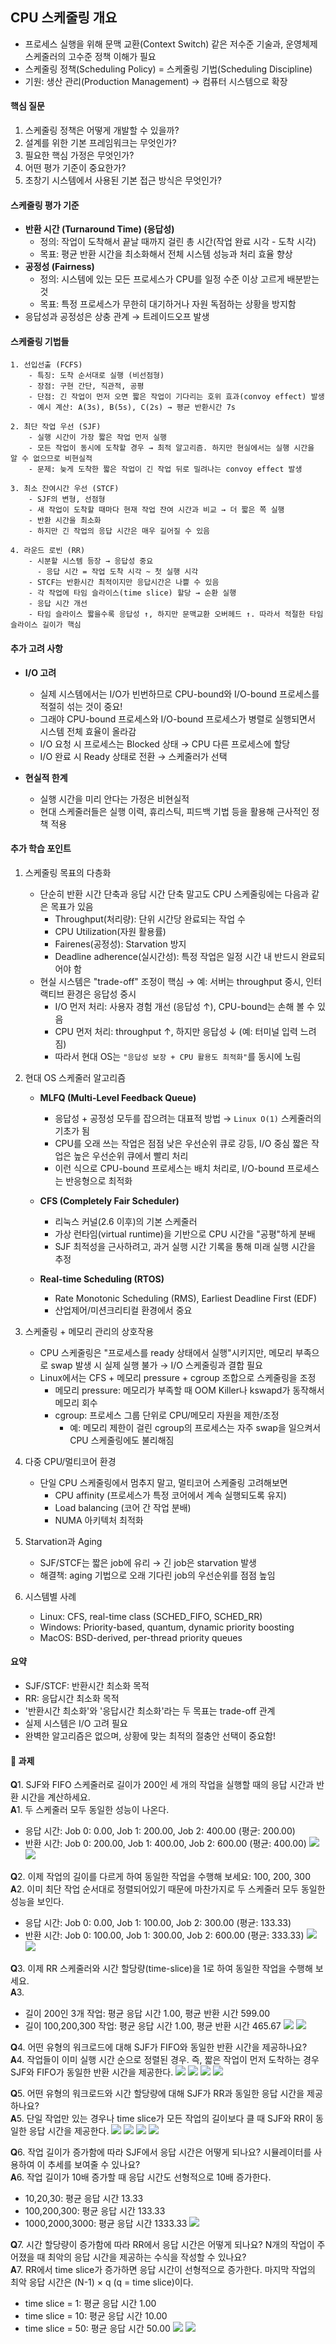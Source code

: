 ## CPU 스케줄링 개요
* 프로세스 실행을 위해 문맥 교환(Context Switch) 같은 저수준 기술과, 운영체제 스케줄러의 고수준 정책 이해가 필요
* 스케줄링 정책(Scheduling Policy) = 스케줄링 기법(Scheduling Discipline)
* 기원: 생산 관리(Production Management) → 컴퓨터 시스템으로 확장

#### 핵심 질문
1. 스케줄링 정책은 어떻게 개발할 수 있을까?
2. 설계를 위한 기본 프레임워크는 무엇인가?
3. 필요한 핵심 가정은 무엇인가?
4. 어떤 평가 기준이 중요한가?
5. 초창기 시스템에서 사용된 기본 접근 방식은 무엇인가?

#### 스케줄링 평가 기준
* **반환 시간 (Turnaround Time) (응답성)**
    * 정의: 작업이 도착해서 끝날 때까지 걸린 총 시간(작업 완료 시각 - 도착 시각)
    * 목표: 평균 반환 시간을 최소화해서 전체 시스템 성능과 처리 효율 향상
* **공정성 (Fairness)**
    * 정의: 시스템에 있는 모든 프로세스가 CPU를 일정 수준 이상 고르게 배분받는 것
    * 목표: 특정 프로세스가 무한히 대기하거나 자원 독점하는 상황을 방지함
* 응답성과 공정성은 상충 관계 → 트레이드오프 발생

#### 스케줄링 기법들
    1. 선입선출 (FCFS)
        - 특징: 도착 순서대로 실행 (비선점형)
        - 장점: 구현 간단, 직관적, 공평
        - 단점: 긴 작업이 먼저 오면 짧은 작업이 기다리는 호위 효과(convoy effect) 발생
        - 예시 계산: A(3s), B(5s), C(2s) → 평균 반환시간 7s

    2. 최단 작업 우선 (SJF)
        - 실행 시간이 가장 짧은 작업 먼저 실행
        - 모든 작업이 동시에 도착할 경우 → 최적 알고리즘. 하지만 현실에서는 실행 시간을 알 수 없으므로 비현실적
        - 문제: 늦게 도착한 짧은 작업이 긴 작업 뒤로 밀려나는 convoy effect 발생

    3. 최소 잔여시간 우선 (STCF)
        - SJF의 변형, 선점형
        - 새 작업이 도착할 때마다 현재 작업 잔여 시간과 비교 → 더 짧은 쪽 실행
        - 반환 시간을 최소화
        - 하지만 긴 작업의 응답 시간은 매우 길어질 수 있음

    4. 라운드 로빈 (RR)
        - 시분할 시스템 등장 → 응답성 중요
          - 응답 시간 = 작업 도착 시각 ~ 첫 실행 시각
        - STCF는 반환시간 최적이지만 응답시간은 나쁠 수 있음
        - 각 작업에 타임 슬라이스(time slice) 할당 → 순환 실행
        - 응답 시간 개선
        - 타임 슬라이스 짧을수록 응답성 ↑, 하지만 문맥교환 오버헤드 ↑. 따라서 적절한 타임 슬라이스 길이가 핵심

#### 추가 고려 사항
* **I/O 고려**
    * 실제 시스템에서는 I/O가 빈번하므로 CPU-bound와 I/O-bound 프로세스를 적절히 섞는 것이 중요! 
    * 그래야 CPU-bound 프로세스와 I/O-bound 프로세스가 병렬로 실행되면서 시스템 전체 효율이 올라감
    * I/O 요청 시 프로세스는 Blocked 상태 → CPU 다른 프로세스에 할당
    * I/O 완료 시 Ready 상태로 전환 → 스케줄러가 선택

* **현실적 한계**
    * 실행 시간을 미리 안다는 가정은 비현실적
    * 현대 스케줄러들은 실행 이력, 휴리스틱, 피드백 기법 등을 활용해 근사적인 정책 적용

#### 추가 학습 포인트
1. 스케줄링 목표의 다층화
    * 단순히 반환 시간 단축과 응답 시간 단축 말고도 CPU 스케줄링에는 다음과 같은 목표가 있음
        * Throughput(처리량): 단위 시간당 완료되는 작업 수
        * CPU Utilization(자원 활용률)
        * Fairenes(공정성): Starvation 방지
        * Deadline adherence(실시간성): 특정 작업은 일정 시간 내 반드시 완료되어야 함
    * 현실 시스템은 "trade-off" 조정이 핵심 → 예: 서버는 throughput 중시, 인터랙티브 환경은 응답성 중시
        * I/O 먼저 처리: 사용자 경험 개선 (응답성 ↑), CPU-bound는 손해 볼 수 있음
        * CPU 먼저 처리: throughput ↑, 하지만 응답성 ↓ (예: 터미널 입력 느려짐)
        * 따라서 현대 OS는 `"응답성 보장 + CPU 활용도 최적화"`를 동시에 노림

2. 현대 OS 스케줄러 알고리즘
    * **MLFQ (Multi-Level Feedback Queue)**
        * 응답성 + 공정성 모두를 잡으려는 대표적 방법 → `Linux O(1)` 스케줄러의 기초가 됨
        * CPU를 오래 쓰는 작업은 점점 낮은 우선순위 큐로 강등, I/O 중심 짧은 작업은 높은 우선순위 큐에서 빨리 처리
        * 이런 식으로 CPU-bound 프로세스는 배치 처리로, I/O-bound 프로세스는 반응형으로 최적화

    * **CFS (Completely Fair Scheduler)**
        * 리눅스 커널(2.6 이후)의 기본 스케줄러
        * 가상 런타임(virtual runtime)을 기반으로 CPU 시간을 "공평"하게 분배
        * SJF 최적성을 근사하려고, 과거 실행 시간 기록을 통해 미래 실행 시간을 추정

    * **Real-time Scheduling (RTOS)**
        * Rate Monotonic Scheduling (RMS), Earliest Deadline First (EDF)
        * 산업제어/미션크리티컬 환경에서 중요

3. 스케줄링 + 메모리 관리의 상호작용
    * CPU 스케줄링은 "프로세스를 ready 상태에서 실행"시키지만, 메모리 부족으로 swap 발생 시 실제 실행 불가 → I/O 스케줄링과 결합 필요
    * Linux에서는 CFS + 메모리 pressure + cgroup 조합으로 스케줄링을 조정
        * 메모리 pressure: 메모리가 부족할 때 OOM Killer나 kswapd가 동작해서 메모리 회수
        * cgroup: 프로세스 그룹 단위로 CPU/메모리 자원을 제한/조정
            * 예: 메모리 제한이 걸린 cgroup의 프로세스는 자주 swap을 일으켜서 CPU 스케줄링에도 불리해짐

4. 다중 CPU/멀티코어 환경
    * 단일 CPU 스케줄링에서 멈추지 말고, 멀티코어 스케줄링 고려해보면
        * CPU affinity (프로세스가 특정 코어에서 계속 실행되도록 유지)
        * Load balancing (코어 간 작업 분배)
        * NUMA 아키텍처 최적화

5. Starvation과 Aging
    * SJF/STCF는 짧은 job에 유리 → 긴 job은 starvation 발생
    * 해결책: aging 기법으로 오래 기다린 job의 우선순위를 점점 높임

6. 시스템별 사례
    * Linux: CFS, real-time class (SCHED_FIFO, SCHED_RR)
    * Windows: Priority-based, quantum, dynamic priority boosting
    * MacOS: BSD-derived, per-thread priority queues

#### 요약
* SJF/STCF: 반환시간 최소화 목적
* RR: 응답시간 최소화 목적
* '반환시간 최소화'와 '응답시간 최소화'라는 두 목표는 trade-off 관계
* 실제 시스템은 I/O 고려 필요
* 완벽한 알고리즘은 없으며, 상황에 맞는 최적의 절충안 선택이 중요함!

#### 📖 과제
𝐐1. SJF와 FIFO 스케줄러로 길이가 200인 세 개의 작업을 실행할 때의 응답 시간과 반환 시간을 계산하세요.<br>
𝐀1. 두 스케줄러 모두 동일한 성능이 나온다.
  - 응답 시간: Job 0: 0.00, Job 1: 200.00, Job 2: 400.00 (평균: 200.00)
  - 반환 시간: Job 0: 200.00, Job 1: 400.00, Job 2: 600.00 (평균: 400.00)
    ![](/3주차/안유진/images/1.png)
    ![](/3주차/안유진/images/2.png)

𝐐2. 이제 작업의 길이를 다르게 하여 동일한 작업을 수행해 보세요: 100, 200, 300<br>
𝐀2. 이미 최단 작업 순서대로 정렬되어있기 때문에 마찬가지로 두 스케줄러 모두 동일한 성능을 보인다. 
  - 응답 시간: Job 0: 0.00, Job 1: 100.00, Job 2: 300.00 (평균: 133.33)
  - 반환 시간: Job 0: 100.00, Job 1: 300.00, Job 2: 600.00 (평균: 333.33)
    ![](/3주차/안유진/images/3.png)
    ![](/3주차/안유진/images/4.png)

𝐐3. 이제 RR 스케줄러와 시간 할당량(time-slice)을 1로 하여 동일한 작업을 수행해 보세요.<br>
𝐀3.  
  - 길이 200인 3개 작업: 평균 응답 시간 1.00, 평균 반환 시간 599.00
  - 길이 100,200,300 작업: 평균 응답 시간 1.00, 평균 반환 시간 465.67
    ![](/3주차/안유진/images/5.png)
    ![](/3주차/안유진/images/6.png)

𝐐4. 어떤 유형의 워크로드에 대해 SJF가 FIFO와 동일한 반환 시간을 제공하나요?<br>
𝐀4. 작업들이 이미 실행 시간 순으로 정렬된 경우. 즉, 짧은 작업이 먼저 도착하는 경우 SJF와 FIFO가 동일한 반환 시간을 제공한다.
    ![](/3주차/안유진/images/7.png)
    ![](/3주차/안유진/images/8.png)
    ![](/3주차/안유진/images/9.png)
    ![](/3주차/안유진/images/10.png)

𝐐5. 어떤 유형의 워크로드와 시간 할당량에 대해 SJF가 RR과 동일한 응답 시간을 제공하나요?<br>
𝐀5. 단일 작업만 있는 경우나 time slice가 모든 작업의 길이보다 클 때 SJF와 RR이 동일한 응답 시간을 제공한다.
    ![](/3주차/안유진/images/11.png)
    ![](/3주차/안유진/images/12.png)
    ![](/3주차/안유진/images/13.png)
    ![](/3주차/안유진/images/14.png)

𝐐6. 작업 길이가 증가함에 따라 SJF에서 응답 시간은 어떻게 되나요? 시뮬레이터를 사용하여 이 추세를 보여줄 수 있나요?<br>
𝐀6. 작업 길이가 10배 증가할 때 응답 시간도 선형적으로 10배 증가한다. 
  - 10,20,30: 평균 응답 시간 13.33
  - 100,200,300: 평균 응답 시간 133.33
  - 1000,2000,3000: 평균 응답 시간 1333.33
    ![](/3주차/안유진/images/16.png)

𝐐7. 시간 할당량이 증가함에 따라 RR에서 응답 시간은 어떻게 되나요? N개의 작업이 주어졌을 때 최악의 응답 시간을 제공하는 수식을 작성할 수 있나요?<br>
𝐀7. RR에서 time slice가 증가하면 응답 시간이 선형적으로 증가한다. 마지막 작업의 최악 응답 시간은 (N-1) × q (q = time
  slice)이다. 
  - time slice = 1: 평균 응답 시간 1.00
  - time slice = 10: 평균 응답 시간 10.00
  - time slice = 50: 평균 응답 시간 50.00
    ![](/3주차/안유진/images/17.png)
    ![](/3주차/안유진/images/18.png)

